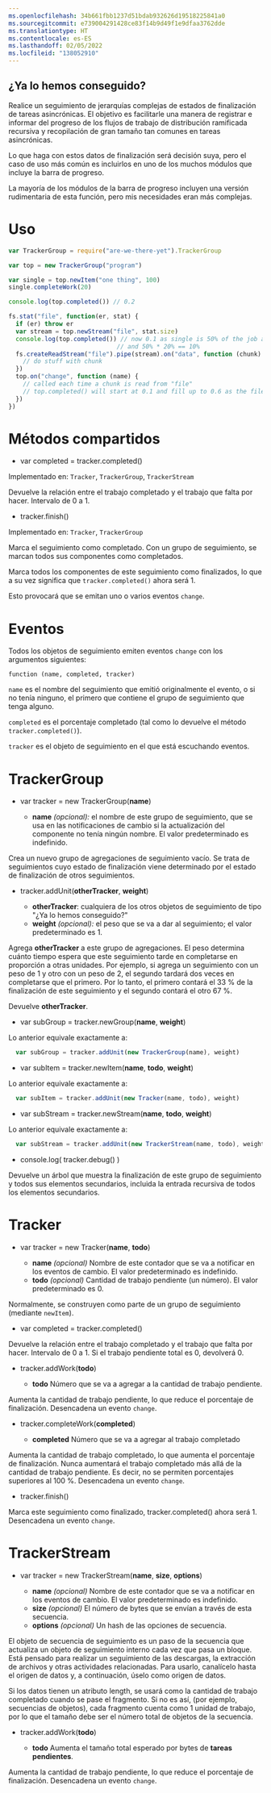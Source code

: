 ```yaml
---
ms.openlocfilehash: 34b661fbb1237d51bdab932626d19518225841a0
ms.sourcegitcommit: e739004291428ce83f14b9d49f1e9dfaa3762dde
ms.translationtype: HT
ms.contentlocale: es-ES
ms.lasthandoff: 02/05/2022
ms.locfileid: "138052910"
---
```

<a name="are-we-there-yet"></a>¿Ya lo hemos conseguido?
----------------

Realice un seguimiento de jerarquías complejas de estados de finalización de tareas asincrónicas.  El objetivo es facilitarle una manera de registrar e informar del progreso de los flujos de trabajo de distribución ramificada recursiva y recopilación de gran tamaño tan comunes en tareas asincrónicas.

Lo que haga con estos datos de finalización será decisión suya, pero el caso de uso más común es incluirlos en uno de los muchos módulos que incluye la barra de progreso.

La mayoría de los módulos de la barra de progreso incluyen una versión rudimentaria de esta función, pero mis necesidades eran más complejas.

<a name="usage"></a>Uso
=====

```javascript
var TrackerGroup = require("are-we-there-yet").TrackerGroup

var top = new TrackerGroup("program")

var single = top.newItem("one thing", 100)
single.completeWork(20)

console.log(top.completed()) // 0.2

fs.stat("file", function(er, stat) {
  if (er) throw er  
  var stream = top.newStream("file", stat.size)
  console.log(top.completed()) // now 0.1 as single is 50% of the job and is 20% complete
                              // and 50% * 20% == 10%
  fs.createReadStream("file").pipe(stream).on("data", function (chunk) {
    // do stuff with chunk
  })
  top.on("change", function (name) {
    // called each time a chunk is read from "file"
    // top.completed() will start at 0.1 and fill up to 0.6 as the file is read
  })
})
```

<a name="shared-methods"></a>Métodos compartidos
==============

* var completed = tracker.completed()

Implementado en: `Tracker`, `TrackerGroup`, `TrackerStream`

Devuelve la relación entre el trabajo completado y el trabajo que falta por hacer. Intervalo de 0 a 1.

* tracker.finish()

Implementado en: `Tracker`, `TrackerGroup`

Marca el seguimiento como completado. Con un grupo de seguimiento, se marcan todos sus componentes como completados.

Marca todos los componentes de este seguimiento como finalizados, lo que a su vez significa que `tracker.completed()` ahora será 1.

Esto provocará que se emitan uno o varios eventos `change`.

<a name="events"></a>Eventos
======

Todos los objetos de seguimiento emiten eventos `change` con los argumentos siguientes:

```
function (name, completed, tracker)
```

`name` es el nombre del seguimiento que emitió originalmente el evento, o si no tenía ninguno, el primero que contiene el grupo de seguimiento que tenga alguno.

`completed` es el porcentaje completado (tal como lo devuelve el método `tracker.completed()`).

`tracker` es el objeto de seguimiento en el que está escuchando eventos.

<a name="trackergroup"></a>TrackerGroup
============

* var tracker = new TrackerGroup(**name**)

  * **name** *(opcional):* el nombre de este grupo de seguimiento, que se usa en las notificaciones de cambio si la actualización del componente no tenía ningún nombre. El valor predeterminado es indefinido.

Crea un nuevo grupo de agregaciones de seguimiento vacío. Se trata de seguimientos cuyo estado de finalización viene determinado por el estado de finalización de otros seguimientos.

* tracker.addUnit(**otherTracker**, **weight**)

  * **otherTracker**: cualquiera de los otros objetos de seguimiento de tipo "¿Ya lo hemos conseguido?"
  * **weight** *(opcional):* el peso que se va a dar al seguimiento; el valor predeterminado es 1.

Agrega **otherTracker** a este grupo de agregaciones. El peso determina cuánto tiempo espera que este seguimiento tarde en completarse en proporción a otras unidades.  Por ejemplo, si agrega un seguimiento con un peso de 1 y otro con un peso de 2, el segundo tardará dos veces en completarse que el primero.  Por lo tanto, el primero contará el 33 % de la finalización de este seguimiento y el segundo contará el otro 67 %.

Devuelve **otherTracker**.

* var subGroup = tracker.newGroup(**name**, **weight**)

Lo anterior equivale exactamente a:

```javascript
  var subGroup = tracker.addUnit(new TrackerGroup(name), weight)
```

* var subItem = tracker.newItem(**name**, **todo**, **weight**)

Lo anterior equivale exactamente a:

```javascript
  var subItem = tracker.addUnit(new Tracker(name, todo), weight)
```

* var subStream = tracker.newStream(**name**, **todo**, **weight**)

Lo anterior equivale exactamente a:

```javascript
  var subStream = tracker.addUnit(new TrackerStream(name, todo), weight)
```

* console.log( tracker.debug() )

Devuelve un árbol que muestra la finalización de este grupo de seguimiento y todos sus elementos secundarios, incluida la entrada recursiva de todos los elementos secundarios.

<a name="tracker"></a>Tracker
=======

* var tracker = new Tracker(**name**, **todo**)

  * **name** *(opcional)* Nombre de este contador que se va a notificar en los eventos de cambio.  El valor predeterminado es indefinido.
  * **todo** *(opcional)* Cantidad de trabajo pendiente (un número). El valor predeterminado es 0.

Normalmente, se construyen como parte de un grupo de seguimiento (mediante `newItem`).

* var completed = tracker.completed()

Devuelve la relación entre el trabajo completado y el trabajo que falta por hacer. Intervalo de 0 a 1. Si el trabajo pendiente total es 0, devolverá 0.

* tracker.addWork(**todo**)

  * **todo** Número que se va a agregar a la cantidad de trabajo pendiente.

Aumenta la cantidad de trabajo pendiente, lo que reduce el porcentaje de finalización.  Desencadena un evento `change`.

* tracker.completeWork(**completed**)

  * **completed** Número que se va a agregar al trabajo completado

Aumenta la cantidad de trabajo completado, lo que aumenta el porcentaje de finalización.
Nunca aumentará el trabajo completado más allá de la cantidad de trabajo pendiente. Es decir, no se permiten porcentajes superiores al 100 %. Desencadena un evento `change`.

* tracker.finish()

Marca este seguimiento como finalizado, tracker.completed() ahora será 1. Desencadena un evento `change`.

<a name="trackerstream"></a>TrackerStream
=============

* var tracker = new TrackerStream(**name**, **size**, **options**)

  * **name** *(opcional)* Nombre de este contador que se va a notificar en los eventos de cambio.  El valor predeterminado es indefinido.
  * **size** *(opcional)* El número de bytes que se envían a través de esta secuencia.
  * **options** *(opcional)* Un hash de las opciones de secuencia.

El objeto de secuencia de seguimiento es un paso de la secuencia que actualiza un objeto de seguimiento interno cada vez que pasa un bloque.  Está pensado para realizar un seguimiento de las descargas, la extracción de archivos y otras actividades relacionadas. Para usarlo, canalícelo hasta el origen de datos y, a continuación, úselo como origen de datos.

Si los datos tienen un atributo length, se usará como la cantidad de trabajo completado cuando se pase el fragmento.  Si no es así, (por ejemplo, secuencias de objetos), cada fragmento cuenta como 1 unidad de trabajo, por lo que el tamaño debe ser el número total de objetos de la secuencia.

* tracker.addWork(**todo**)

  * **todo** Aumenta el tamaño total esperado por bytes de **tareas pendientes**.

Aumenta la cantidad de trabajo pendiente, lo que reduce el porcentaje de finalización.  Desencadena un evento `change`.
